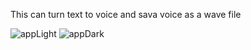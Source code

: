 This can turn text to voice and sava voice as a wave file

![appLight](https://github.com/DameenPerera/Text-to-Speech/assets/171906128/655d2e20-6bb7-4b10-9670-c861a078ad82)
![appDark](https://github.com/DameenPerera/Text-to-Speech/assets/171906128/283892dd-7f09-451f-9ae1-87571d278782)
